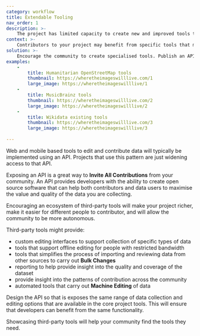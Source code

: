 ```yaml
---
category: workflow
title: Extendable Tooling
nav_order: 1
description: >-
    The project has limited capacity to create new and improved tools to support the community
context: >-
    Contributors to your project may benefit from specific tools that make it easier for them to participate. Specialised tools might help to better Retrospective Reviews or in applying Bulk Changes, or better support people with different abilities. But your project will have limited resources to build all of these tools.
solution: >-
    Encourage the community to create specialised tools. Publish an API that exposes the editing and reviewing functionality of your project so that the community can create new tools that conform to your **Published Policies**.
examples:
    -
        title: Humanitarian OpenStreetMap tools
        thumbnail: https://wheretheimageswilllive.com/1
        large_image: https://wheretheimageswilllive/1
    -
        title: MusicBrainz tools
        thumbnail: https://wheretheimageswilllive.com/2
        large_image: https://wheretheimageswilllive/2
    -
        title: Wikidata existing tools
        thumbnail: https://wheretheimageswilllive.com/3
        large_image: https://wheretheimageswilllive/3
    
---
```


Web and mobile based tools to edit and contribute data will typically be implemented using an API. Projects that use this pattern are just widening access to that API.

Exposing an API is a great way to **Invite All Contributions** from your community. An API provides developers with the ability to create open source software that can help both contributors and data users to maximise the value and quality of the data you are collecting.

Encouraging an ecosystem of third-party tools will make your project richer, make it easier for different people to contributor, and will allow the community to be more autonomous.

Third-party tools might provide:

* custom editing interfaces to support collection of specific types of data
* tools that support offline editing for people with restricted bandwidth
* tools that simplifies the process of importing and reviewing data from other sources to carry out **Bulk Changes**
* reporting to help provide insight into the quality and coverage of the dataset
* provide insight into the patterns of contribution across the community
* automated tools that carry out **Machine Editing** of data

Design the API so that is exposes the same range of data collection and editing options that are available in the core project tools. This will ensure that developers can benefit from the same functionality.

Showcasing third-party tools will help your community find the tools they need.

